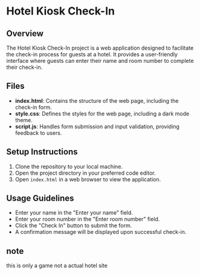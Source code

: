 # Hotel Kiosk Check-In

## Overview
The Hotel Kiosk Check-In project is a web application designed to facilitate the check-in process for guests at a hotel. It provides a user-friendly interface where guests can enter their name and room number to complete their check-in.

## Files
- **index.html**: Contains the structure of the web page, including the check-in form.
- **style.css**: Defines the styles for the web page, including a dark mode theme.
- **script.js**: Handles form submission and input validation, providing feedback to users.

## Setup Instructions
1. Clone the repository to your local machine.
2. Open the project directory in your preferred code editor.
3. Open `index.html` in a web browser to view the application.

## Usage Guidelines
- Enter your name in the "Enter your name" field.
- Enter your room number in the "Enter room number" field.
- Click the "Check In" button to submit the form.
- A confirmation message will be displayed upon successful check-in.

## note
this is only a game not a actual hotel site